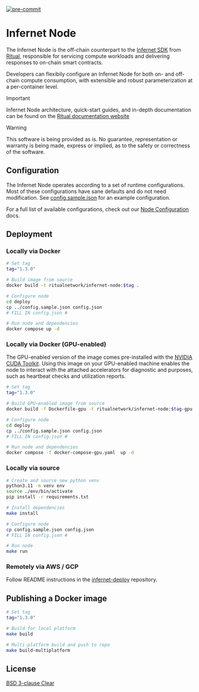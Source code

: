 [![pre-commit](https://github.com/ritual-net/infernet-node-internal/actions/workflows/workflow.yaml/badge.svg)](https://github.com/ritual-net/infernet-node-internal/actions/workflows/workflow.yaml)

# Infernet Node

The Infernet Node is the off-chain counterpart to the [Infernet SDK](https://github.com/ritual-net/infernet-sdk) from [Ritual](https://ritual.net), responsible for servicing compute workloads and delivering responses to on-chain smart contracts.

Developers can flexibily configure an Infernet Node for both on- and off-chain compute consumption, with extensible and robust parameterization at a per-container level.

> [!IMPORTANT]
> Infernet Node architecture, quick-start guides, and in-depth documentation can be found on the [Ritual documentation website](https://docs.ritual.net/infernet/node/introduction)

> [!WARNING]
> This software is being provided as is. No guarantee, representation or warranty is being made, express or implied, as to the safety or correctness of the software.

## Configuration

The Infernet Node operates according to a set of runtime configurations. Most of these configurations have sane defaults and do not need modification. See [config.sample.json](./config.sample.json) for an example configuration.

For a full list of available configurations, check out our [Node Configuration](https://docs.ritual.net/infernet/node/configuration/v1_3_0) docs.

## Deployment

### Locally via Docker

```bash
# Set tag
tag="1.3.0"

# Build image from source
docker build -t ritualnetwork/infernet-node:$tag .

# Configure node
cd deploy
cp ../config.sample.json config.json
# FILL IN config.json #

# Run node and dependencies
docker compose up -d
```

### Locally via Docker (GPU-enabled)

The GPU-enabled version of the image comes pre-installed with the [NVIDIA CUDA Toolkit](https://developer.nvidia.com/cuda-toolkit?ref=blog.kobus.me). Using this image on your GPU-enabled machine enables the node to interact with the attached accelerators for diagnostic and purposes, such as heartbeat checks and utilization reports.

```bash
# Set tag
tag="1.3.0"

# Build GPU-enabled image from source
docker build -f Dockerfile-gpu -t ritualnetwork/infernet-node:$tag-gpu .

# Configure node
cd deploy
cp ../config.sample.json config.json
# FILL IN config.json #

# Run node and dependencies
docker compose -f docker-compose-gpu.yaml  up -d
```

### Locally via source

```bash
# Create and source new python venv
python3.11 -m venv env
source ./env/bin/activate
pip install -r requirements.txt

# Install dependencies
make install

# Configure node
cp config.sample.json config.json
# FILL IN config.json #

# Run node
make run
```

### Remotely via AWS / GCP

Follow README instructions in the [infernet-deploy](https://github.com/ritual-net/infernet-deploy) repository.

## Publishing a Docker image

```bash
# Set tag
tag="1.3.0"

# Build for local platform
make build

# Multi-platform build and push to repo
make build-multiplatform
```

## License

[BSD 3-clause Clear](./LICENSE)
